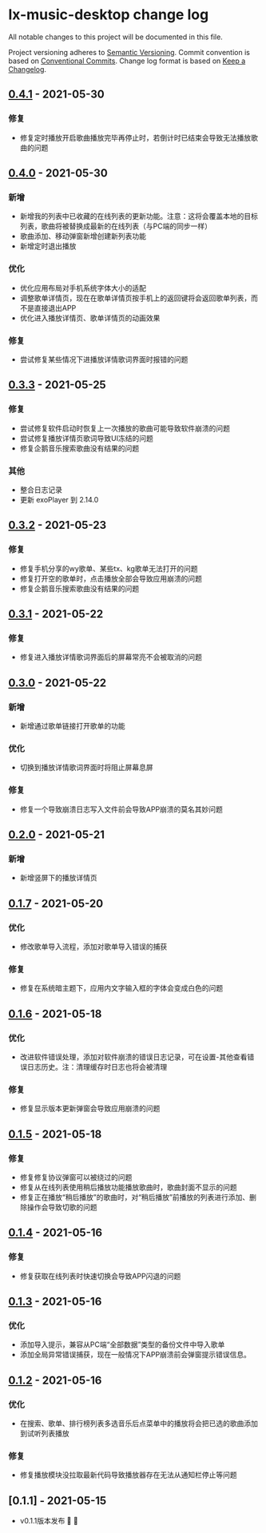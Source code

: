 # lx-music-desktop change log

All notable changes to this project will be documented in this file.

Project versioning adheres to [Semantic Versioning](http://semver.org/).
Commit convention is based on [Conventional Commits](http://conventionalcommits.org).
Change log format is based on [Keep a Changelog](http://keepachangelog.com/).

## [0.4.1](https://github.com/lyswhut/lx-music-mobile/compare/v0.4.0...v0.4.1) - 2021-05-30

### 修复

- 修复定时播放开启歌曲播放完毕再停止时，若倒计时已结束会导致无法播放歌曲的问题

## [0.4.0](https://github.com/lyswhut/lx-music-mobile/compare/v0.3.3...v0.4.0) - 2021-05-30

### 新增

- 新增我的列表中已收藏的在线列表的更新功能。注意：这将会覆盖本地的目标列表，歌曲将被替换成最新的在线列表（与PC端的同步一样）
- 歌曲添加、移动弹窗新增创建新列表功能
- 新增定时退出播放

### 优化

- 优化应用布局对手机系统字体大小的适配
- 调整歌单详情页，现在在歌单详情页按手机上的返回键将会返回歌单列表，而不是直接退出APP
- 优化进入播放详情页、歌单详情页的动画效果

### 修复

- 尝试修复某些情况下进播放详情歌词界面时报错的问题

## [0.3.3](https://github.com/lyswhut/lx-music-mobile/compare/v0.3.2...v0.3.3) - 2021-05-25

### 修复

- 尝试修复软件启动时恢复上一次播放的歌曲可能导致软件崩溃的问题
- 尝试修复播放详情页歌词导致UI冻结的问题
- 修复企鹅音乐搜索歌曲没有结果的问题

### 其他

- 整合日志记录
- 更新 exoPlayer 到 2.14.0

## [0.3.2](https://github.com/lyswhut/lx-music-mobile/compare/v0.3.1...v0.3.2) - 2021-05-23

### 修复

- 修复手机分享的wy歌单、某些tx、kg歌单无法打开的问题
- 修复打开空的歌单时，点击播放全部会导致应用崩溃的问题
- 修复企鹅音乐搜索歌曲没有结果的问题

## [0.3.1](https://github.com/lyswhut/lx-music-mobile/compare/v0.3.0...v0.3.1) - 2021-05-22

### 修复

- 修复进入播放详情歌词界面后的屏幕常亮不会被取消的问题

## [0.3.0](https://github.com/lyswhut/lx-music-mobile/compare/v0.2.0...v0.3.0) - 2021-05-22

### 新增

- 新增通过歌单链接打开歌单的功能

### 优化

- 切换到播放详情歌词界面时将阻止屏幕息屏

### 修复

- 修复一个导致崩溃日志写入文件前会导致APP崩溃的莫名其妙问题

## [0.2.0](https://github.com/lyswhut/lx-music-mobile/compare/v0.1.7...v0.2.0) - 2021-05-21

### 新增

- 新增竖屏下的播放详情页

## [0.1.7](https://github.com/lyswhut/lx-music-mobile/compare/v0.1.6...v0.1.7) - 2021-05-20

### 优化

- 修改歌单导入流程，添加对歌单导入错误的捕获

### 修复

- 修复在系统暗主题下，应用内文字输入框的字体会变成白色的问题

## [0.1.6](https://github.com/lyswhut/lx-music-mobile/compare/v0.1.5...v0.1.6) - 2021-05-18

### 优化

- 改进软件错误处理，添加对软件崩溃的错误日志记录，可在设置-其他查看错误日志历史。注：清理缓存时日志也将会被清理

### 修复

- 修复显示版本更新弹窗会导致应用崩溃的问题

## [0.1.5](https://github.com/lyswhut/lx-music-mobile/compare/v0.1.4...v0.1.5) - 2021-05-18

### 修复

- 修复修复协议弹窗可以被绕过的问题
- 修复从在线列表使用稍后播放功能播放歌曲时，歌曲封面不显示的问题
- 修复正在播放“稍后播放”的歌曲时，对“稍后播放”前播放的列表进行添加、删除操作会导致切歌的问题

## [0.1.4](https://github.com/lyswhut/lx-music-mobile/compare/v0.1.3...v0.1.4) - 2021-05-16

### 修复

- 修复获取在线列表时快速切换会导致APP闪退的问题

## [0.1.3](https://github.com/lyswhut/lx-music-mobile/compare/v0.1.2...v0.1.3) - 2021-05-16

### 优化

- 添加导入提示，兼容从PC端“全部数据”类型的备份文件中导入歌单
- 添加全局异常错误捕获，现在一般情况下APP崩溃前会弹窗提示错误信息。

## [0.1.2](https://github.com/lyswhut/lx-music-mobile/compare/v0.1.1...v0.1.2) - 2021-05-16

### 优化

- 在搜索、歌单、排行榜列表多选音乐后点菜单中的播放将会把已选的歌曲添加到试听列表播放

### 修复

- 修复播放模块没拉取最新代码导致播放器存在无法从通知栏停止等问题

## [0.1.1] - 2021-05-15

- v0.1.1版本发布 🎊 🎉

